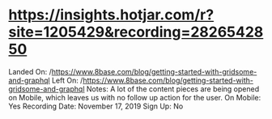 # https://insights.hotjar.com/r?site=1205429&recording=2826542850

Landed On: /https://www.8base.com/blog/getting-started-with-gridsome-and-graphql
Left On: /https://www.8base.com/blog/getting-started-with-gridsome-and-graphql
Notes: A lot of the content pieces are being opened on Mobile, which leaves us with no follow up action for the user.
On Mobile: Yes
Recording Date: November 17, 2019
Sign Up: No